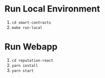 # Run Local Environment

1. `cd smart-contracts`
2. `make run-local`

# Run Webapp

1. `cd reputation-react`
2. `yarn install`
3. `yarn start`